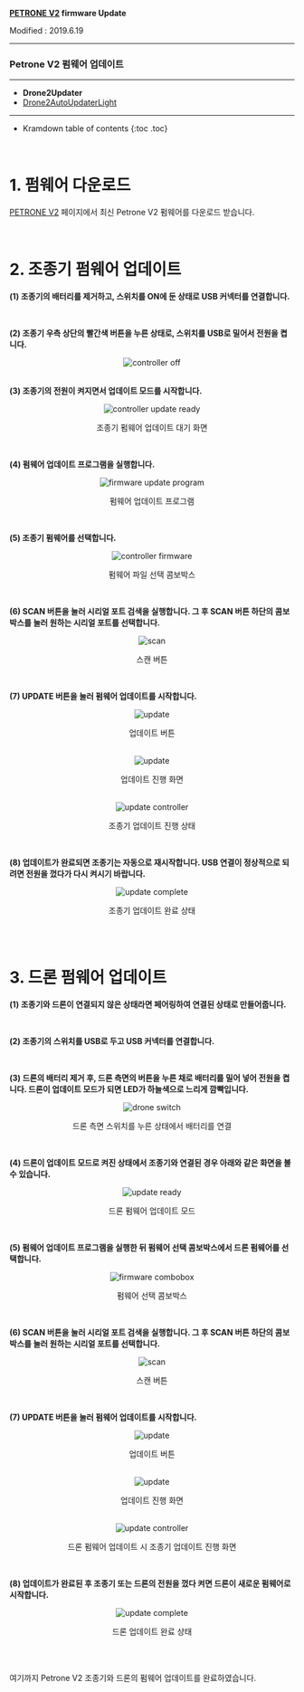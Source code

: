 **[PETRONE V2](/documents/kr/products/petrone_v2/) firmware Update**

Modified : 2019.6.19

---

<h3>Petrone V2 펌웨어 업데이트</h3>

---

- **Drone2Updater**
- [Drone2AutoUpdaterLight](../drone2autoupdaterlight/)

---

* Kramdown table of contents
{:toc .toc}

<br>

# 1. 펌웨어 다운로드

[PETRONE V2](/documents/kr/products/petrone_v2/) 페이지에서 최신 Petrone V2 펌웨어를 다운로드 받습니다.


<br>


# 2. 조종기 펌웨어 업데이트

<b>(1) 조종기의 배터리를 제거하고, 스위치를 **ON**에 둔 상태로 USB 커넥터를 연결합니다.</b>

<br>

<b>(2) 조종기 우측 상단의 빨간색 버튼을 누른 상태로, 스위치를 **USB**로 밀어서 전원을 켭니다.</b>

<div align="center">
    <img src="./images/2_2_1_controller_off.jpg" alt="controller off">
</div>
<br>

<b>(3) 조종기의 전원이 켜지면서 업데이트 모드를 시작합니다.</b>

<div align="center">
    <img src="./images/2_3_1_controller_ready.jpg" alt="controller update ready">
    <p>조종기 펌웨어 업데이트 대기 화면</p>
</div>
<br>

<b>(4) 펌웨어 업데이트 프로그램을 실행합니다.</b>

<div align="center">
    <img src="./images/2_4_1_folder.jpg" alt="firmware update program">
    <p>펌웨어 업데이트 프로그램</p>
</div>
<br>

<b>(5) 조종기 펌웨어를 선택합니다.</b>

<div align="center">
    <img src="./images/2_5_1_controller_firmware.jpg" alt="controller firmware">
    <p>펌웨어 파일 선택 콤보박스</p>
</div>
<br>

<b>(6) SCAN 버튼을 눌러 시리얼 포트 검색을 실행합니다. 그 후 SCAN 버튼 하단의 콤보 박스를 눌러 원하는 시리얼 포트를 선택합니다.</b>

<div align="center">
    <img src="./images/2_6_1_scan.jpg" alt="scan">
    <p>스캔 버튼</p>
</div>
<br>

<b>(7) UPDATE 버튼을 눌러 펌웨어 업데이트를 시작합니다.</b>

<div align="center">
    <img src="./images/2_7_1_update_button.jpg" alt="update">
    <p>업데이트 버튼</p>
</div>
<br>

<div align="center">
    <img src="./images/2_7_2_update.jpg" alt="update">
    <p>업데이트 진행 화면</p>
</div>
<br>

<div align="center">
    <img src="./images/2_7_3_controller.jpg" alt="update controller">
    <p>조종기 업데이트 진행 상태</p>
</div>
<br>

<b>(8) 업데이트가 완료되면 조종기는 자동으로 재시작합니다. USB 연결이 정상적으로 되려면 전원을 껐다가 다시 켜시기 바랍니다.</b>

<div align="center">
    <img src="./images/2_8_1_update_complete.jpg" alt="update complete">
    <p>조종기 업데이트 완료 상태</p>
</div>
<br>


<br>


# 3. 드론 펌웨어 업데이트

<b>(1) 조종기와 드론이 연결되지 않은 상태라면 페어링하여 연결된 상태로 만들어줍니다.</b>

<br>

<b>(2) 조종기의 스위치를 **USB**로 두고 USB 커넥터를 연결합니다.</b>

<br>

<b>(3) 드론의 배터리 제거 후, 드론 측면의 버튼을 누른 채로 배터리를 밀어 넣어 전원을 켭니다. 드론이 업데이트 모드가 되면 LED가 하늘색으로 느리게 깜빡입니다.</b>

<div align="center">
    <img src="./images/3_3_1_drone_button.jpg" alt="drone switch">
    <p>드론 측면 스위치를 누른 상태에서 배터리를 연결</p>
</div>
<br>

<b>(4) 드론이 업데이트 모드로 켜진 상태에서 조종기와 연결된 경우 아래와 같은 화면을 볼 수 있습니다.</b>

<div align="center">
    <img src="./images/3_4_1_controller_drone_update.jpg" alt="update ready">
    <p>드론 펌웨어 업데이트 모드</p>
</div>
<br>

<b>(5) 펌웨어 업데이트 프로그램을 실행한 뒤 펌웨어 선택 콤보박스에서 드론 펌웨어를 선택합니다.</b>

<div align="center">
    <img src="./images/3_5_1_firmware_combobox.jpg" alt="firmware combobox">
    <p>펌웨어 선택 콤보박스</p>
</div>
<br>

<b>(6) SCAN 버튼을 눌러 시리얼 포트 검색을 실행합니다. 그 후 SCAN 버튼 하단의 콤보 박스를 눌러 원하는 시리얼 포트를 선택합니다.</b>

<div align="center">
    <img src="./images/3_6_1_scan.jpg" alt="scan">
    <p>스캔 버튼</p>
</div>
<br>

<b>(7) UPDATE 버튼을 눌러 펌웨어 업데이트를 시작합니다.</b>

<div align="center">
    <img src="./images/3_7_1_update.jpg" alt="update">
    <p>업데이트 버튼</p>
</div>
<br>

<div align="center">
    <img src="./images/3_7_2_update.jpg" alt="update">
    <p>업데이트 진행 화면</p>
</div>
<br>

<div align="center">
    <img src="./images/3_7_3_controller.jpg" alt="update controller">
    <p>드론 펌웨어 업데이트 시 조종기 업데이트 진행 화면</p>
</div>
<br>

<b>(8) 업데이트가 완료된 후 조종기 또는 드론의 전원을 껐다 켜면 드론이 새로운 펌웨어로 시작합니다.</b>

<div align="center">
    <img src="./images/3_8_1_update_complete.jpg" alt="update complete">
    <p>드론 업데이트 완료 상태</p>
</div>
<br>

<br>


여기까지 Petrone V2 조종기와 드론의 펌웨어 업데이트를 완료하였습니다.


